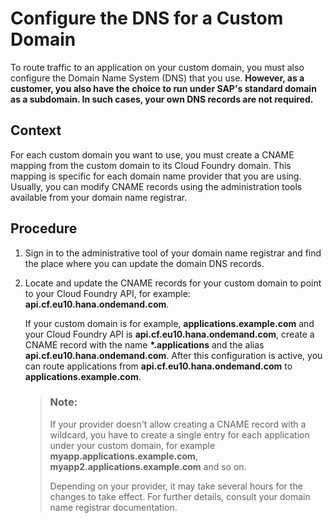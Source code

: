 <!-- loioec2903f6c1a7400aabd77fbbbdefa25b -->

# Configure the DNS for a Custom Domain

To route traffic to an application on your custom domain, you must also configure the Domain Name System \(DNS\) that you use. **However, as a customer, you also have the choice to run under SAP's standard domain as a subdomain. In such cases, your own DNS records are not required.**



<a name="loioec2903f6c1a7400aabd77fbbbdefa25b__context_fc5_bbc_mgb"/>

## Context

For each custom domain you want to use, you must create a CNAME mapping from the custom domain to its Cloud Foundry domain. This mapping is specific for each domain name provider that you are using. Usually, you can modify CNAME records using the administration tools available from your domain name registrar.



<a name="loioec2903f6c1a7400aabd77fbbbdefa25b__steps_gc5_bbc_mgb"/>

## Procedure

1.  Sign in to the administrative tool of your domain name registrar and find the place where you can update the domain DNS records.

2.  Locate and update the CNAME records for your custom domain to point to your Cloud Foundry API, for example: **api.cf.eu10.hana.ondemand.com**.

    If your custom domain is for example, **applications.example.com** and your Cloud Foundry API is **api.cf.eu10.hana.ondemand.com**, create a CNAME record with the name **\*.applications** and the alias **api.cf.eu10.hana.ondemand.com**. After this configuration is active, you can route applications from **api.cf.eu10.hana.ondemand.com** to **applications.example.com**.

    > ### Note:  
    > If your provider doesn't allow creating a CNAME record with a wildcard, you have to create a single entry for each application under your custom domain, for example **myapp.applications.example.com**, **myapp2.applications.example.com** and so on.
    > 
    > Depending on your provider, it may take several hours for the changes to take effect. For further details, consult your domain name registrar documentation.


